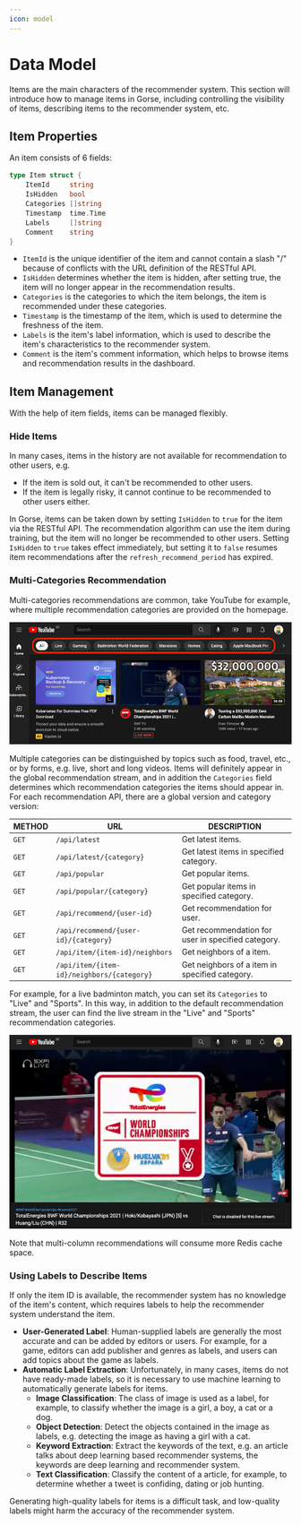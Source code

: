 ```yaml
---
icon: model
---
```

# Data Model

Items are the main characters of the recommender system. This section will introduce how to manage items in Gorse, including controlling the visibility of items, describing items to the recommender system, etc.

## Item Properties

An item consists of 6 fields:

```go
type Item struct {
	ItemId     string
	IsHidden   bool
	Categories []string
	Timestamp  time.Time
	Labels     []string
	Comment    string
}
```

- `ItemId` is the unique identifier of the item and cannot contain a slash "/" because of conflicts with the URL definition of the RESTful API.
- `IsHidden` determines whether the item is hidden, after setting true, the item will no longer appear in the recommendation results.
- `Categories` is the categories to which the item belongs, the item is recommended under these categories.
- `Timestamp` is the timestamp of the item, which is used to determine the freshness of the item.
- `Labels` is the item's label information, which is used to describe the item's characteristics to the recommender system.
- `Comment` is the item's comment information, which helps to browse items and recommendation results in the dashboard.

## Item Management

With the help of item fields, items can be managed flexibly.

### Hide Items

In many cases, items in the history are not available for recommendation to other users, e.g.
- If the item is sold out, it can't be recommended to other users.
- If the item is legally risky, it cannot continue to be recommended to other users either.

In Gorse, items can be taken down by setting `IsHidden` to `true` for the item via the RESTful API. The recommendation algorithm can use the item during training, but the item will no longer be recommended to other users. Setting `IsHidden` to `true` takes effect immediately, but setting it to `false` resumes item recommendations after the `refresh_recommend_period` has expired.

### Multi-Categories Recommendation

Multi-categories recommendations are common, take YouTube for example, where multiple recommendation categories are provided on the homepage.

![](../img/ch2/youtube-topics.png)

Multiple categories can be distinguished by topics such as food, travel, etc., or by forms, e.g. live, short and long videos. Items will definitely appear in the global recommendation stream, and in addition the `Categories` field determines which recommendation categories the items should appear in. For each recommendation API, there are a global version and category version:

| METHOD |  URL |   DESCRIPTION |
|-|-|-|
| `GET` | `/api/latest` | Get latest items. |
| `GET` | `/api/latest/{category}` | Get latest items in specified category. |
| `GET` | `/api/popular` | Get popular items. |
| `GET` | `/api/popular/{category}` | Get popular items in specified category. |
| `GET` | `/api/recommend/{user-id}` | Get recommendation for user. |
| `GET` | `/api/recommend/{user-id}/{category}` | Get recommendation for user in specified category. |
| `GET` | `/api/item/{item-id}/neighbors` | Get neighbors of a item. |
| `GET` | `/api/item/{item-id}/neighbors/{category}` | Get neighbors of a item in specified category. |

For example, for a live badminton match, you can set its `Categories` to "Live" and "Sports". In this way, in addition to the default recommendation stream, the user can find the live stream in the "Live" and "Sports" recommendation categories.

![](../img/ch2/youtube-live.png)

Note that multi-column recommendations will consume more Redis cache space.

### Using Labels to Describe Items

If only the item ID is available, the recommender system has no knowledge of the item's content, which requires labels to help the recommender system understand the item.

- **User-Generated Label**: Human-supplied labels are generally the most accurate and can be added by editors or users. For example, for a game, editors can add publisher and genres as labels, and users can add topics about the game as labels.
- **Automatic Label Extraction**: Unfortunately, in many cases, items do not have ready-made labels, so it is necessary to use machine learning to automatically generate labels for items.
  - **Image Classification**: The class of image is used as a label, for example, to classify whether the image is a girl, a boy, a cat or a dog.
  - **Object Detection**: Detect the objects contained in the image as labels, e.g. detecting the image as having a girl with a cat.
  - **Keyword Extraction**: Extract the keywords of the text, e.g. an article talks about deep learning based recommender systems, the keywords are deep learning and recommender system.
  - **Text Classification**: Classify the content of a article, for example, to determine whether a tweet is confiding, dating or job hunting.

Generating high-quality labels for items is a difficult task, and low-quality labels might harm the accuracy of the recommender system.
